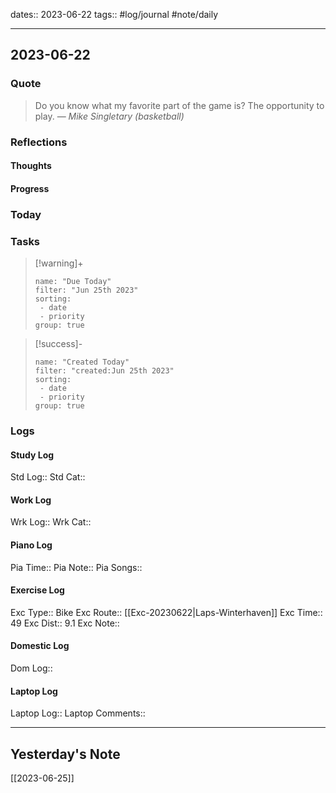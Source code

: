 dates:: 2023-06-22
tags:: #log/journal #note/daily 

---
## 2023-06-22

### Quote

> Do you know what my favorite part of the game is? The opportunity to play.
> — <cite>Mike Singletary (basketball)</cite>


### Reflections

#### Thoughts

#### Progress

### Today


### Tasks


> [!warning]+
>```todoist
>name: "Due Today"
>filter: "Jun 25th 2023"
>sorting: 
>  - date
>  - priority
>group: true


> [!success]-
>```todoist
>name: "Created Today"
>filter: "created:Jun 25th 2023"
>sorting: 
>  - date
>  - priority
>group: true


### Logs

#### Study Log
Std Log:: 
Std Cat:: 

#### Work Log
Wrk Log:: 
Wrk Cat:: 

#### Piano Log

Pia Time:: 
Pia Note:: 
Pia Songs:: 

#### Exercise Log

Exc Type:: Bike
Exc Route:: [[Exc-20230622|Laps-Winterhaven]]
Exc Time:: 49
Exc Dist:: 9.1
Exc Note:: 

#### Domestic Log

Dom Log:: 

#### Laptop Log

Laptop Log:: 
Laptop Comments::


---
## Yesterday's Note

[[2023-06-25]]


